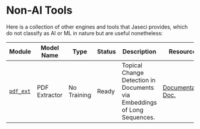 # Non-AI Tools

Here is a collection of other engines and tools that Jaseci provides, which do not classify as AI or ML in nature but are useful nonetheless:


| Module      | Model Name    | Type                    | Status       | Description                                                 | Resources                                 |
| ----------- | ------------- | ----------------------- | ------------ | ----------------------------------------------------------- | ----------------------------------------- |
| [`pdf_ext`](pdf_ext/README.md)   | PDF Extractor   |    No Training  |  Ready        | Topical Change Detection in Documents via Embeddings of Long Sequences. | [Documentation](pdf_ext/README.md) [Doc.](https://pypdf2.readthedocs.io/en/latest/) |